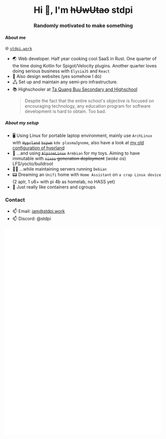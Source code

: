 <h1 align=center>Hi 👋, I'm <del>hUwUtao</del> stdpi</h1>
<h3 align=center>Randomly motivated to make something</h3>

#### About me

🌐 [`stdpi.work`](https://stdpi.work)

- 🌏 Web developer. Half year cooking cool SaaS in Rust. One quarter of the time doing Kotlin for Spigot/Velocity plugins. Another quarter loves doing serious business with `ElysiaJS` and `React`
- 📐 Also design websites (yes somehow I do)
- 🖧 Set up and maintain any semi-pro infrastructure.
- 📚 Highschooler at [Ta Quang Buu Secondary and Highschool](https://taquangbuu-bk.edu.vn/)
  > Despite the fact that the entire school's objective is focused on encouraging technology, any education program for software development is hard to obtain.
  > Too bad.

##### About my setup

- 🖥️ Using Linux for portable laptop environment, mainly use `ArchLinux` with ~~`Hyprland`~~ ~~`bspwm`~~ `kde plasma`/`gnome`, also have a look at [my old configuration of hyprland](https://github.com/hUwUtao/hyprdot)
- 🤖 ...and using ~~`AlpineLinux`~~ `Armbian` for my toys. Aiming to have immutable with ~~`nixos` generation deployment~~ (*woke os*) LFS/yocto/buildroot
- 👨‍💻 ...while maintaining servers running `Debian`
- 📟 Dreaming an `Unifi` home with `Home Assistant` on `a crap Linux device` (2 aplr, 1 u6+ with pi 4b as homelab, no HASS yet)
- 🐋 Just really like containers and cgroups

### Contact
- 📫 Email: iam@stdpi.work
- 📫 Discord: @stdpi

![Metrics](https://raw.githubusercontent.com/hUwUtao/hUwUtao/main/github-metrics.svg)
